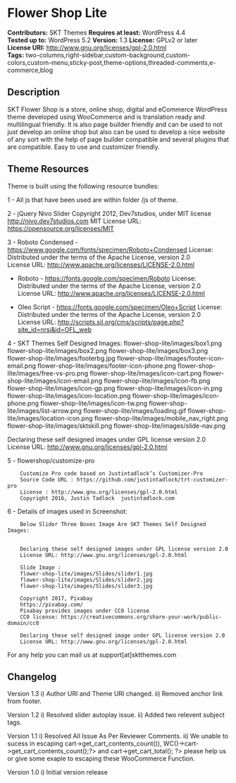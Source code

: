 # Flower Shop Lite

**Contributors:** SKT Themes
**Requires at least:** WordPress 4.4  
**Tested up to:** WordPress 5.2
**Version:** 1.3
**License:** GPLv2 or later  
**License URI:** http://www.gnu.org/licenses/gpl-2.0.html  
**Tags:** two-columns,right-sidebar,custom-background,custom-colors,custom-menu,sticky-post,theme-options,threaded-comments,e-commerce,blog

## Description

SKT Flower Shop is a store, online shop, digital and eCommerce WordPress theme developed using WooCommerce and is translation ready and multilingual friendly. It is also page builder friendly and can be used to not just develop an online shop but also can be used to develop a nice website of any sort with the help of page builder compatible and several plugins that are compatible. Easy to use and customizer friendly.
 
## Theme Resources

Theme is built using the following resource bundles:

1 - All js that have been used are within folder /js of theme.

2 -     jQuery Nivo Slider
	Copyright 2012, Dev7studios, under MIT license
	http://nivo.dev7studios.com
MIT License URL: https://opensource.org/licenses/MIT

3 - Roboto Condensed - https://www.google.com/fonts/specimen/Roboto+Condensed
	License: Distributed under the terms of the Apache License, version 2.0				
	License URL: http://www.apache.org/licenses/LICENSE-2.0.html
	
  - Roboto - https://fonts.google.com/specimen/Roboto
	License: Distributed under the terms of the Apache License, version 2.0				
	License URL: http://www.apache.org/licenses/LICENSE-2.0.html	
	
  - Oleo Script - https://fonts.google.com/specimen/Oleo+Script
	License: Distributed under the terms of the Apache License, version 2.0				
	License URL: http://scripts.sil.org/cms/scripts/page.php?site_id=nrsi&id=OFL_web	
	
		
4 - SKT Themes Self Designed Images:
	flower-shop-lite/images/box1.png
	flower-shop-lite/images/box2.png
	flower-shop-lite/images/box3.png
	flower-shop-lite/images/footerbg.jpg
	flower-shop-lite/images/footer-icon-email.png
	flower-shop-lite/images/footer-icon-phone.png
	flower-shop-lite/images/free-vs-pro.png
	flower-shop-lite/images/icon-cart.png
	flower-shop-lite/images/icon-email.png
	flower-shop-lite/images/icon-fb.png
	flower-shop-lite/images/icon-gp.png
	flower-shop-lite/images/icon-in.png
	flower-shop-lite/images/icon-location.png
	flower-shop-lite/images/icon-phone.png
	flower-shop-lite/images/icon-tw.png
	flower-shop-lite/images/list-arrow.png
	flower-shop-lite/images/loading.gif
	flower-shop-lite/images/location-icon.png
	flower-shop-lite/images/mobile_nav_right.png
	flower-shop-lite/images/sktskill.png
	flower-shop-lite/images/slide-nav.png
 
		
Declaring these self designed images under GPL license version 2.0
License URL: http://www.gnu.org/licenses/gpl-2.0.html
		
5 -     flowershop/customize-pro	

		Customize Pro code based on Justintadlock’s Customizer-Pro 
		Source Code URL : https://github.com/justintadlock/trt-customizer-pro			
		License : http://www.gnu.org/licenses/gpl-2.0.html
		Copyright 2016, Justin Tadlock	justintadlock.com
		
6 -     Details of images used in Screenshot:
		
		Below Slider Three Boxes Image Are SKT Themes Self Designed Images:
  	
		
		Declaring these self designed images under GPL license version 2.0
		License URL: http://www.gnu.org/licenses/gpl-2.0.html
		
		Slide Image : 
		flower-shop-lite/images/Slides/slider1.jpg
		flower-shop-lite/images/Slides/slider2.jpg
		flower-shop-lite/images/Slides/slider3.jpg
		
		Copyright 2017, Pixabay
		https://pixabay.com/ 
		Pixabay provides images under CC0 license
 		CC0 license: https://creativecommons.org/share-your-work/public-domain/cc0
			
		Declaring these self designed image under GPL license version 2.0
		License URL: http://www.gnu.org/licenses/gpl-2.0.html

For any help you can mail us at support[at]sktthemes.com

## Changelog
Version 1.3
i)  Author URI and Theme URI changed.
ii) Removed anchor link from footer.

Version 1.2
i)  Resolved slider autoplay issue.
ii) Added two relevent subject tags.

Version 1.1
i)  Resolved All Issue As Per Reviewer Comments.
ii) We unable to sucess in escaping <?php echo sprintf ('%d', '%d', WC()->cart->get_cart_contents_count()), WC()->cart->get_cart_contents_count();?> and <?php echo WC()->cart->get_cart_total(); ?> please help us or give some exaple to escaping these WooCommerce Function.

Version 1.0
i)   Initial version release